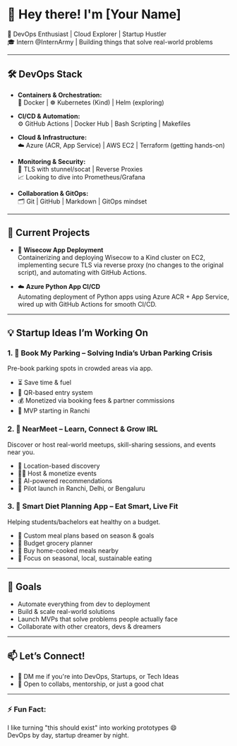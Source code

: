 # 👋 Hey there! I'm [Your Name]

🚀 DevOps Enthusiast | Cloud Explorer | Startup Hustler  
🎓 Intern @InternArmy | Building things that solve real-world problems

---

## 🛠️ DevOps Stack

- **Containers & Orchestration:**  
  🐳 Docker | ☸️ Kubernetes (Kind) | Helm (exploring)

- **CI/CD & Automation:**  
  ⚙️ GitHub Actions | Docker Hub | Bash Scripting | Makefiles

- **Cloud & Infrastructure:**  
  ☁️ Azure (ACR, App Service) | AWS EC2 | Terraform (getting hands-on)

- **Monitoring & Security:**  
  🔐 TLS with stunnel/socat | Reverse Proxies  
  📈 Looking to dive into Prometheus/Grafana

- **Collaboration & GitOps:**  
  🗂 Git | GitHub | Markdown | GitOps mindset

---

## 🧠 Current Projects

- 🔧 **Wisecow App Deployment**  
  Containerizing and deploying Wisecow to a Kind cluster on EC2, implementing secure TLS via reverse proxy (no changes to the original script), and automating with GitHub Actions.

- ☁️ **Azure Python App CI/CD**  
  Automating deployment of Python apps using Azure ACR + App Service, wired up with GitHub Actions for smooth CI/CD.

---

## 💡 Startup Ideas I’m Working On

### 1. 🚗 **Book My Parking** – Solving India’s Urban Parking Crisis  
Pre-book parking spots in crowded areas via app.  
- ⏳ Save time & fuel  
- 📱 QR-based entry system  
- 💰 Monetized via booking fees & partner commissions  
- 📍 MVP starting in Ranchi

### 2. 🤝 **NearMeet** – Learn, Connect & Grow IRL  
Discover or host real-world meetups, skill-sharing sessions, and events near you.  
- 📍 Location-based discovery  
- 👨‍🏫 Host & monetize events  
- 🤖 AI-powered recommendations  
- 📌 Pilot launch in Ranchi, Delhi, or Bengaluru

### 3. 🥗 **Smart Diet Planning App** – Eat Smart, Live Fit  
Helping students/bachelors eat healthy on a budget.  
- 📅 Custom meal plans based on season & goals  
- 🛒 Budget grocery planner  
- 🍱 Buy home-cooked meals nearby  
- 🌱 Focus on seasonal, local, sustainable eating

---

## 📌 Goals

- Automate everything from dev to deployment  
- Build & scale real-world solutions  
- Launch MVPs that solve problems people actually face  
- Collaborate with other creators, devs & dreamers

---

## 📫 Let’s Connect!

- 💬 DM me if you're into DevOps, Startups, or Tech Ideas  
- 🤝 Open to collabs, mentorship, or just a good chat

---

### ⚡ Fun Fact:
I like turning "this should exist" into working prototypes 😄  
DevOps by day, startup dreamer by night.



